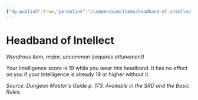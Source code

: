 ```yaml
---
{"dg-publish":true,"permalink":"/compendium/items/headband-of-intellect/","tags":["compendium/src/5e/dmg","item/attunement/required","item/rarity/uncommon","item/tier/major","item/wondrous"]}
---
```


# Headband of Intellect
*Wondrous Item, major, uncommon (requires attunement)*  


Your Intelligence score is 19 while you wear this headband. It has no effect on you if your Intelligence is already 19 or higher without it.

*Source: Dungeon Master's Guide p. 173. Available in the SRD and the Basic Rules.*